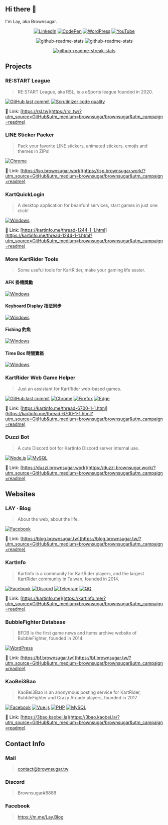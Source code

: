 <!--
**brownsugar/brownsugar** is a ✨ _special_ ✨ repository because its `README.md` (this file) appears on your GitHub profile.

Here are some ideas to get you started:

- 🔭 I’m currently working on ...
- 🌱 I’m currently learning ...
- 👯 I’m looking to collaborate on ...
- 🤔 I’m looking for help with ...
- 💬 Ask me about ...
- 📫 How to reach me: ...
- 😄 Pronouns: ...
- ⚡ Fun fact: ...
-->

## Hi there 👋

I'm Lay, aka Brownsugar.

<div align="center">
  
  [![LinkedIn](https://img.shields.io/badge/LinkedIn-@l3rownsugar-F0F0F0?style=for-the-badge&logo=linkedin&labelColor=0A66C2)](https://www.linkedin.com/in/l3rownsugar/)
  [![CodePen](https://img.shields.io/badge/CodePen-@Brownsugar-F0F0F0?style=for-the-badge&logo=codepen&labelColor=000)](https://codepen.io/Brownsugar)
  [![WordPress](https://img.shields.io/badge/Blog-LAY%20%E2%80%A7%20Blog-F0F0F0?style=for-the-badge&logo=wordpress&labelColor=21759B)](https://blog.brownsugar.tw/?utm_source=GitHub&utm_medium=brownsugar/brownsugar&utm_campaign=readme)
  [![YouTube](https://img.shields.io/badge/YouTube-@sandwich1168-F0F0F0?style=for-the-badge&logo=youtube&labelColor=F00)](https://www.youtube.com/sandwich1168)
  
  ![github-readme-stats](https://github-readme-stats.vercel.app/api?username=brownsugar&hide_title=true&hide=stars&count_private=true&show_icons=true)
  ![github-readme-stats](https://github-readme-stats.vercel.app/api/top-langs/?username=brownsugar&langs_count=3&layout=compact)

  [![github-readme-streak-stats](http://github-readme-streak-stats.herokuapp.com/?user=brownsugar)](https://github.com/brownsugar)
  
</div>

## Projects

### RE:START League

> RE:START League, aka RSL, is a eSports league founded in 2020.

[![GitHub last commit](https://img.shields.io/github/last-commit/brownsugar/rsl-dev?style=flat-square&logo=github&label=Last%20commit&labelColor=24292e&logoColor=FFF&color=F0F0F0)](https://github.com/brownsugar/rsl-dev)
[![Scrutinizer code quality](https://img.shields.io/scrutinizer/quality/g/brownsugar/rsl-dev?style=flat-square)](https://github.com/brownsugar/rsl-dev)

🔗 Link: [https://rsl.tw](https://rsl.tw/?utm_source=GitHub&utm_medium=brownsugar/brownsugar&utm_campaign=readme)

### LINE Sticker Packer

> Pack your favorite LINE stickers, animated stickers, emojis and themes in ZIPs!

[![Chrome](https://img.shields.io/chrome-web-store/users/bngfikljchleddkelnfgohdfcobkggin?style=flat-square&logo=Google%20Chrome&label=Install%20on%20Chrome&labelColor=4285F4&logoColor=FFF&color=F0F0F0)](https://j.mp/LINEStickerPacker)

🔗 Link: [https://lsp.brownsugar.work](https://lsp.brownsugar.work/?utm_source=GitHub&utm_medium=brownsugar/brownsugar&utm_campaign=readme)

### KartQuickLogin

> A desktop application for beanfun! services, start games in just one click!

[![Windows](https://img.shields.io/badge/Download%20on%20Windows-46k-F0F0F0?style=flat-square&logo=windows&labelColor=0078D6&logoColor=FFF)](https://kartinfo.me/thread-1244-1-1.html?utm_source=GitHub&utm_medium=brownsugar/brownsugar&utm_campaign=readme)

🔗 Link: [https://kartinfo.me/thread-1244-1-1.html](https://kartinfo.me/thread-1244-1-1.html?utm_source=GitHub&utm_medium=brownsugar/brownsugar&utm_campaign=readme)

### More KartRider Tools

> Some useful tools for KartRider, make your gaming life easier.

#### AFK 掛機獎勵

[![Windows](https://img.shields.io/badge/Download%20on%20Windows-18k-F0F0F0?style=flat-square&logo=windows&labelColor=0078D6&logoColor=FFF)](https://kartinfo.me/thread-723-1-1.html?utm_source=GitHub&utm_medium=brownsugar/brownsugar&utm_campaign=readme)

#### Keyboard Display 指法同步

[![Windows](https://img.shields.io/badge/Download%20on%20Windows-8k-F0F0F0?style=flat-square&logo=windows&labelColor=0078D6&logoColor=FFF)](https://kartinfo.me/thread-3944-1-1.html?utm_source=GitHub&utm_medium=brownsugar/brownsugar&utm_campaign=readme)

#### Fishing 釣魚

[![Windows](https://img.shields.io/badge/Download%20on%20Windows-4k-F0F0F0?style=flat-square&logo=windows&labelColor=0078D6&logoColor=FFF)](https://kartinfo.me/thread-3007-1-1.html?utm_source=GitHub&utm_medium=brownsugar/brownsugar&utm_campaign=readme)

#### Time Box 時間寶箱

[![Windows](https://img.shields.io/badge/Download%20on%20Windows-2k-F0F0F0?style=flat-square&logo=windows&labelColor=0078D6&logoColor=FFF)](https://kartinfo.me/thread-6083-1-1.html?utm_source=GitHub&utm_medium=brownsugar/brownsugar&utm_campaign=readme)

### KartRider Web Game Helper

> Just an assistant for KartRider web-based games.

[![GitHub last commit](https://img.shields.io/github/last-commit/brownsugar/KartWebGameHelper?style=flat-square&logo=github&label=Last%20commit&labelColor=24292e&logoColor=FFF&color=F0F0F0)](https://github.com/brownsugar/KartWebGameHelper)
[![Chrome](https://img.shields.io/chrome-web-store/users/mddijmjlflfbojkpmngbjhlpmcniljij?style=flat-square&logo=Google%20Chrome&label=Install%20on%20Chrome&labelColor=4285F4&logoColor=FFF&color=F0F0F0)](https://kinf.cc/kwgh-chrome)
[![Firefox](https://img.shields.io/amo/users/kartrider-web-game-helper?style=flat-square&logo=firefox&label=Install%20on%20Firefox&labelColor=FF7139&logoColor=FFF&color=F0F0F0)](https://kinf.cc/kwgh-firefox)
[![Edge](https://img.shields.io/badge/Install%20on%20Edge-28-F0F0F0?style=flat-square&logo=Microsoft%20Edge&labelColor=0078D7)](https://kinf.cc/kwgh-edge)

🔗 Link: [https://kartinfo.me/thread-6700-1-1.html](https://kartinfo.me/thread-6700-1-1.html?utm_source=GitHub&utm_medium=brownsugar/brownsugar&utm_campaign=readme)

### Duzzi Bot

> A cute Discord bot for KartInfo Discord server internal use.

[![Node.js](https://img.shields.io/badge/-Node.js-339933?style=flat-square&logo=node.js&labelColor=339933&logoColor=FFF)](https://duzzi.brownsugar.work/?utm_source=GitHub&utm_medium=brownsugar/brownsugar&utm_campaign=readme)
[![MySQL](https://img.shields.io/badge/-MySQL-4479A1?style=flat-square&logo=mysql&labelColor=4479A1&logoColor=FFF)](https://duzzi.brownsugar.work/?utm_source=GitHub&utm_medium=brownsugar/brownsugar&utm_campaign=readme)

🔗 Link: [https://duzzi.brownsugar.work](https://duzzi.brownsugar.work/?utm_source=GitHub&utm_medium=brownsugar/brownsugar&utm_campaign=readme)

## Websites

### LAY ‧ Blog

> About the web, about the life.

[![Facebook](https://img.shields.io/badge/Like%20on%20Facebook-13k-F0F0F0?style=flat-square&logo=facebook&labelColor=1877F2&logoColor=FFF)](https://www.facebook.com/Lay.Blog)

🔗 Link: [https://blog.brownsugar.tw](https://blog.brownsugar.tw/?utm_source=GitHub&utm_medium=brownsugar/brownsugar&utm_campaign=readme)

### KartInfo

> KartInfo is a community for KartRider players, and the largest KartRider community in Taiwan, founded in 2014.

[![Facebook](https://img.shields.io/badge/Like%20on%20Facebook-20k-F0F0F0?style=flat-square&logo=facebook&labelColor=1877F2&logoColor=FFF)](https://kinf.cc/fb)
[![Discord](https://img.shields.io/discord/496729278470160394?style=flat-square&logo=discord&label=Discuss%20on%20Discord&labelColor=5865F2&logoColor=FFF&color=F0F0F0)](https://kinf.cc/dc)
[![Telegram](https://img.shields.io/badge/Subscribe%20on%20Telegram-@KartInfoTW-F0F0F0?style=flat-square&logo=telegram&labelColor=26A5E4&logoColor=FFF)](https://kinf.cc/tg)
[![QQ](https://img.shields.io/badge/Discuss%20on%20QQ-180860788-F0F0F0?style=flat-square&logo=Tencent%20QQ&labelColor=EB1923&logoColor=FFF)](https://kinf.cc/qq)

🔗 Link: [https://kartinfo.me](https://kartinfo.me/?utm_source=GitHub&utm_medium=brownsugar/brownsugar&utm_campaign=readme)

### BubbleFighter Database

> BFDB is the first game news and items archive website of BubbleFighter, founded in 2014.

[![WordPress](https://img.shields.io/badge/-WordPress-21759B?style=flat-square&logo=wordpress&labelColor=21759B&logoColor=FFF)](https://bf.brownsugar.tw/?utm_source=GitHub&utm_medium=brownsugar/brownsugar&utm_campaign=readme)

🔗 Link: [https://bf.brownsugar.tw](https://bf.brownsugar.tw/?utm_source=GitHub&utm_medium=brownsugar/brownsugar&utm_campaign=readme)

### KaoBei3Bao

> KaoBei3Bao is an anonymous posting service for KartRider, BubbleFighter and Crazy Arcade players, founded in 2017.

[![Facebook](https://img.shields.io/badge/Follow%20on%20Facebook-3.4k-F0F0F0?style=flat-square&logo=facebook&labelColor=1877F2&logoColor=FFF)](https://www.facebook.com/Kaobei3Bao)
[![Vue.js](https://img.shields.io/badge/-Vue.js-4FC08D?style=flat-square&logo=vue.js&labelColor=4FC08D&logoColor=FFF)](https://3bao.kaobei.la/?utm_source=GitHub&utm_medium=brownsugar/brownsugar&utm_campaign=readme)
[![PHP](https://img.shields.io/badge/-PHP-777BB4?style=flat-square&logo=php&labelColor=777BB4&logoColor=FFF)](https://3bao.kaobei.la/?utm_source=GitHub&utm_medium=brownsugar/brownsugar&utm_campaign=readme)
[![MySQL](https://img.shields.io/badge/-MySQL-4479A1?style=flat-square&logo=mysql&labelColor=4479A1&logoColor=FFF)](https://3bao.kaobei.la/?utm_source=GitHub&utm_medium=brownsugar/brownsugar&utm_campaign=readme)

🔗 Link: [https://3bao.kaobei.la](https://3bao.kaobei.la/?utm_source=GitHub&utm_medium=brownsugar/brownsugar&utm_campaign=readme)

<!-- ## Broadcasting

- -->

## Contact Info

### Mail

> contact@brownsugar.tw

### Discord

> Brownsugar#8888

### Facebook

> https://m.me/Lay.Blog
